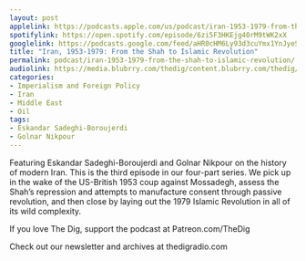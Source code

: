 ```yaml
---
layout: post
applelink: https://podcasts.apple.com/us/podcast/iran-1953-1979-from-the-shah-to-islamic-revolution/id1043245989?i=1000585407596
spotifylink: https://open.spotify.com/episode/6zi5F3HKEjg40rM9tWK2xX
googlelink: https://podcasts.google.com/feed/aHR0cHM6Ly93d3cuYmx1YnJyeS5jb20vZmVlZHMvdGhlZGlnLnhtbA/episode/aHR0cHM6Ly90aGVkaWcuYmx1YnJyeS5uZXQvP3A9MjI5NQ?sa=X&ved=0CAUQkfYCahcKEwi44f7r1b-AAxUAAAAAHQAAAAAQNg
title: "Iran, 1953-1979: From the Shah to Islamic Revolution"
permalink: podcast/iran-1953-1979-from-the-shah-to-islamic-revolution/
audiolink: https://media.blubrry.com/thedig/content.blubrry.com/thedig/The_Dig-EP_379-Iran-3.mp3
categories:
- Imperialism and Foreign Policy
- Iran
- Middle East
- Oil
tags:
- Eskandar Sadeghi-Boroujerdi
- Golnar Nikpour
---
```


Featuring Eskandar Sadeghi-Boroujerdi and Golnar Nikpour on the history of modern Iran. This is the third episode in our four-part series. We pick up in the wake of the US-British 1953 coup against Mossadegh, assess the Shah’s repression and attempts to manufacture consent through passive revolution, and then close by laying out the 1979 Islamic Revolution in all of its wild complexity.

If you love The Dig, support the podcast at Patreon.com/TheDig

Check out our newsletter and archives at thedigradio.com

